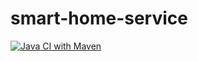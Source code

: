 # smart-home-service

[![Java CI with Maven](https://github.com/smart-home-automation-application/smart-home-service/actions/workflows/tests.yml/badge.svg?branch=main)](https://github.com/smart-home-automation-application/smart-home-service/actions/workflows/tests.yml)
